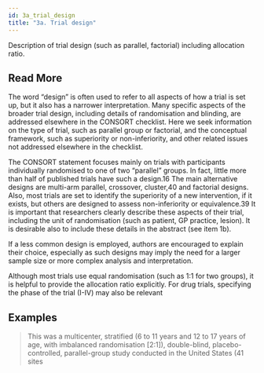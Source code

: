 ```yaml
---
id: 3a_trial_design
title: "3a. Trial design"
---
```

Description of trial design (such as parallel, factorial) including allocation ratio.

## Read More

The word “design” is often used to refer to all aspects of how a trial is set up, but it also has a narrower interpretation. Many specific aspects of the broader trial design, including details of randomisation and blinding, are addressed elsewhere in the CONSORT checklist. Here we seek information on the type of trial, such as parallel group or factorial, and the conceptual framework, such as superiority or non-inferiority, and other related issues not addressed elsewhere in the checklist.

The CONSORT statement focuses mainly on trials with participants individually randomised to one of two “parallel” groups. In fact, little more than half of published trials have such a design.16 The main alternative designs are multi-arm parallel, crossover, cluster,40 and factorial designs. Also, most trials are set to identify the superiority of a new intervention, if it exists, but others are designed to assess non-inferiority or equivalence.39 It is important that researchers clearly describe these aspects of their trial, including the unit of randomisation (such as patient, GP practice, lesion). It is desirable also to include these details in the abstract (see item 1b).

If a less common design is employed, authors are encouraged to explain their choice, especially as such designs may imply the need for a larger sample size or more complex analysis and interpretation.

Although most trials use equal randomisation (such as 1:1 for two groups), it is helpful to provide the allocation ratio explicitly. For drug trials, specifying the phase of the trial (I-IV) may also be relevant

## Examples

> This was a multicenter, stratified (6 to 11 years and 12 to 17 years of age, with imbalanced randomisation [2:1]), double-blind, placebo-controlled, parallel-group study conducted in the United States (41 sites